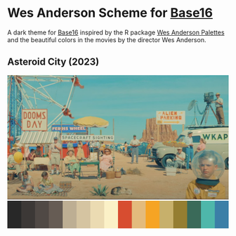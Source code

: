 # Wes Anderson Scheme for [Base16](http://chriskempson.com/projects/base16/)

A dark theme for [Base16](http://chriskempson.com/projects/base16/) inspired by
the R package [Wes Anderson Palettes](https://github.com/karthik/wesanderson)
and the beautiful colors in the movies by the director Wes Anderson.

## Asteroid City (2023)

![Asteroid City screenshot](asteroid-city-screen.png)
![Asteroid City preview](asteroid-city-preview.png)

